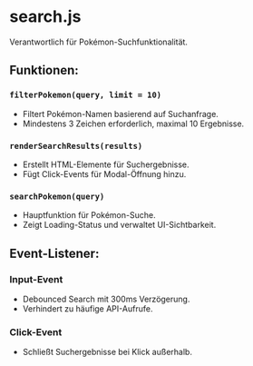 # search.js

Verantwortlich für Pokémon-Suchfunktionalität.

## Funktionen:

### `filterPokemon(query, limit = 10)`
- Filtert Pokémon-Namen basierend auf Suchanfrage.
- Mindestens 3 Zeichen erforderlich, maximal 10 Ergebnisse.

### `renderSearchResults(results)`
- Erstellt HTML-Elemente für Suchergebnisse.
- Fügt Click-Events für Modal-Öffnung hinzu.

### `searchPokemon(query)`
- Hauptfunktion für Pokémon-Suche.
- Zeigt Loading-Status und verwaltet UI-Sichtbarkeit.

## Event-Listener:

### Input-Event
- Debounced Search mit 300ms Verzögerung.
- Verhindert zu häufige API-Aufrufe.

### Click-Event
- Schließt Suchergebnisse bei Klick außerhalb.